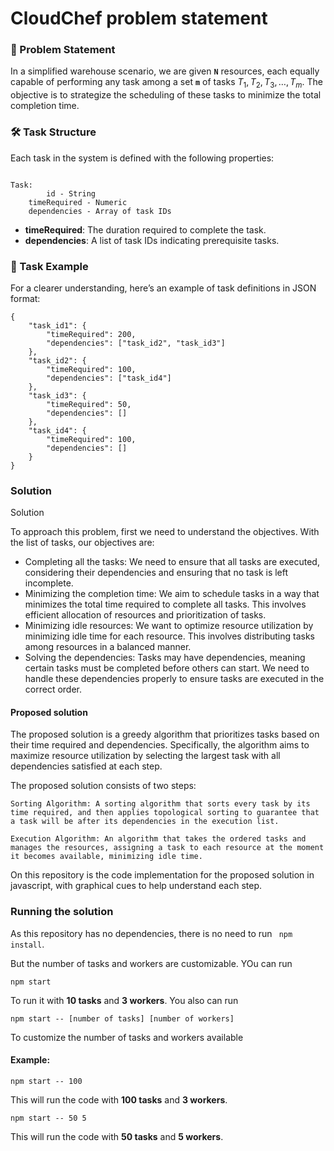 # CloudChef problem statement
### **📌 Problem Statement**

In a simplified warehouse scenario, we are given **`N`** resources, each equally capable of performing any task among a set **`m`** of tasks $T_1, T_2, T_3, …, T_m.$ The objective is to strategize the scheduling of these tasks to minimize the total completion time.

### **🛠️ Task Structure**

Each task in the system is defined with the following properties:
```

Task:
		id - String
    timeRequired - Numeric 
    dependencies - Array of task IDs

```

- **timeRequired**: The duration required to complete the task.
- **dependencies**: A list of task IDs indicating prerequisite tasks.

### 🔄 Task Example
For a clearer understanding, here’s an example of task definitions in JSON format:

```
{
	"task_id1": {
		"timeRequired": 200,
		"dependencies": ["task_id2", "task_id3"]
	},
	"task_id2": {
		"timeRequired": 100,
		"dependencies": ["task_id4"]
	},
	"task_id3": {
		"timeRequired": 50,
		"dependencies": []
	},
	"task_id4": {
		"timeRequired": 100,
		"dependencies": []
	}
}
```


### Solution

Solution

To approach this problem, first we need to understand the objectives. With the list of tasks, our objectives are:

- Completing all the tasks: We need to ensure that all tasks are executed, considering their dependencies and ensuring that no task is left incomplete.
- Minimizing the completion time: We aim to schedule tasks in a way that minimizes the total time required to complete all tasks. This involves efficient allocation of resources and prioritization of tasks.
- Minimizing idle resources: We want to optimize resource utilization by minimizing idle time for each resource. This involves distributing tasks among resources in a balanced manner.
- Solving the dependencies: Tasks may have dependencies, meaning certain tasks must be completed before others can start. We need to handle these dependencies properly to ensure tasks are executed in the correct order.

#### Proposed solution
The proposed solution is a greedy algorithm that prioritizes tasks based on their time required and dependencies. Specifically, the algorithm aims to maximize resource utilization by selecting the largest task with all dependencies satisfied at each step.

The proposed solution consists of two steps:

    Sorting Algorithm: A sorting algorithm that sorts every task by its time required, and then applies topological sorting to guarantee that a task will be after its dependencies in the execution list.

    Execution Algorithm: An algorithm that takes the ordered tasks and manages the resources, assigning a task to each resource at the moment it becomes available, minimizing idle time.


On this repository is the code implementation for the proposed solution in javascript, with graphical cues to help understand each step.


### Running the solution

As this repository has no dependencies, there is no need to run `` npm install``.

But the number of tasks and workers are customizable. YOu can run

```
npm start

```

To run it with **10 tasks** and **3 workers**. You also can run

```
npm start -- [number of tasks] [number of workers]

```

To customize the number of tasks and workers available

#### Example:

```
npm start -- 100

```

This will run the code with **100 tasks** and **3 workers**.


```
npm start -- 50 5

```

This will run the code with **50 tasks** and **5 workers**.







